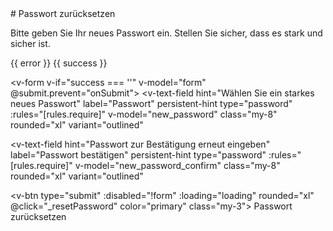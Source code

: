 
<script setup>

    import { ref, onMounted, getCurrentInstance, useAttrs } from 'vue'
    import { createClient } from '@supabase/supabase-js'
    import BackBtn from '../components/BackBtn.vue';
    
    const instance = getCurrentInstance();
    const apikey = instance.appContext.config.globalProperties.$apikey;
    const url = instance.appContext.config.globalProperties.$url;

    const supabase = createClient(url, apikey)

    const form = ref(false)
    const new_password = ref('')
    const new_password_confirm = ref('')
    const error = ref('')
    const success = ref('')
    const loading = ref(false)
  
    const onSubmit = async () => {
        if (new_password.value !== new_password_confirm.value || new_password.value === '') {
            error.value = 'Passwörter stimmen nicht überein';
            success.value = '';
            return;
        }
        // Logic to reset the password
        const { data, error: apiError } = await supabase.auth.updateUser({
            password: new_password.value
        })
        if (apiError) {
            error.value = 'Fehler beim Zurücksetzen des Passworts: ' + apiError.message;
            success.value = '';
        } else {
            success.value = 'Passwort erfolgreich geändert';
            error.value = '';
        }
    };
    const rules = {
        required: value => !!value || 'Feld ist erforderlich.',
        counter: value => value.length <= 20 || 'Maximal 20 Zeichen',
        email: value => {
        const pattern = /^(([^<>()[\]\\.,;:\s@"]+(\.[^<>()[\]\\.,;:\s@"]+)*)|(".+"))@((\[[0-9]{1,3}\.[0-9]{1,3}\.[0-9]{1,3}\.[0-9]{1,3}])|(([a-zA-Z\-0-9]+\.)+[a-zA-Z]{2,}))$/
        return pattern.test(value) || 'Ungültige E-Mail-Adresse.'
        },
    }
    const _to_login = () => {
        window.location.href = '/TFM-Documentation/dashboard/profile';
    }
</script>

<BackBtn />
# Passwort zurücksetzen

Bitte geben Sie Ihr neues Passwort ein. Stellen Sie sicher, dass es stark und sicher ist.

<v-chip color="red" v-if="error" class="my-2">
    <span>{{ error }}</span>
</v-chip>
<v-chip color="green" v-if="success" class="my-2">
    <span>{{ success }}</span>
</v-chip>

<v-form v-if="success === ''" v-model="form"
        @submit.prevent="onSubmit">
<v-text-field
    hint="Wählen Sie ein starkes neues Passwort"
    label="Passwort"
    persistent-hint
    type="password"
    :rules="[rules.require]"
    v-model="new_password"
    class="my-8"
    rounded="xl"
    variant="outlined"
></v-text-field>

<v-text-field
    hint="Passwort zur Bestätigung erneut eingeben"
    label="Passwort bestätigen"
    persistent-hint
    type="password"
    :rules="[rules.require]"
    v-model="new_password_confirm"
    class="my-8"
    rounded="xl"
    variant="outlined"
></v-text-field>

<v-btn type="submit" :disabled="!form" :loading="loading"  rounded="xl" @click="_resetPassword" color="primary"  class="my-3">
    Passwort zurücksetzen
</v-btn>
</v-form>

<!--
<div>
    <v-btn rounded="xl" @click="_to_login"  class="my-3">
    Login
    </v-btn>
</div>
-->